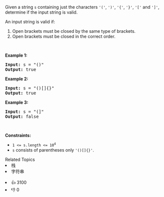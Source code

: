 <p>Given a string <code>s</code> containing just the characters <code>&#39;(&#39;</code>, <code>&#39;)&#39;</code>, <code>&#39;{&#39;</code>, <code>&#39;}&#39;</code>, <code>&#39;[&#39;</code> and <code>&#39;]&#39;</code>, determine if the input string is valid.</p>

<p>An input string is valid if:</p>

<ol>
	<li>Open brackets must be closed by the same type of brackets.</li>
	<li>Open brackets must be closed in the correct order.</li>
</ol>

<p>&nbsp;</p>
<p><strong>Example 1:</strong></p>

<pre>
<strong>Input:</strong> s = &quot;()&quot;
<strong>Output:</strong> true
</pre>

<p><strong>Example 2:</strong></p>

<pre>
<strong>Input:</strong> s = &quot;()[]{}&quot;
<strong>Output:</strong> true
</pre>

<p><strong>Example 3:</strong></p>

<pre>
<strong>Input:</strong> s = &quot;(]&quot;
<strong>Output:</strong> false
</pre>

<p>&nbsp;</p>
<p><strong>Constraints:</strong></p>

<ul>
	<li><code>1 &lt;= s.length &lt;= 10<sup>4</sup></code></li>
	<li><code>s</code> consists of parentheses only <code>&#39;()[]{}&#39;</code>.</li>
</ul>
<div><div>Related Topics</div><div><li>栈</li><li>字符串</li></div></div><br><div><li>👍 3100</li><li>👎 0</li></div>